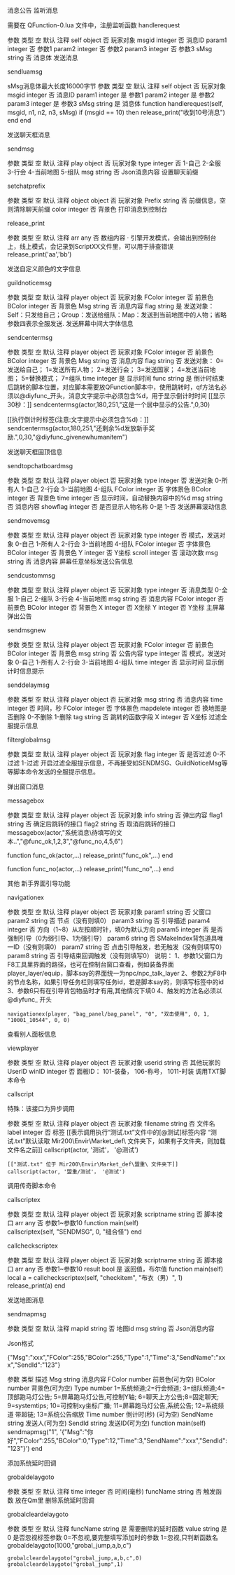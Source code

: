 消息公告
监听消息

需要在 QFunction-0.lua 文件中，注册监听函数
handlerequest

参数	类型	空	默认	注释
self	object	否		玩家对象
msgid	integer	否		消息ID
param1	integer	否		参数1
param2	integer	否		参数2
param3	integer	否		参数3
sMsg	string	否		消息体
发送消息

sendluamsg

sMsg消息体最大长度16000字节
参数	类型	空	默认	注释
self	object	否		玩家对象
msgid	integer	否		消息ID
param1	integer	是		参数1
param2	integer	是		参数2
param3	integer	是		参数3
sMsg	string	是		消息体
  function handlerequest(self, msgid, n1, n2, n3, sMsg)
    if (msgid == 10) then
        release_print("收到10号消息")
    end
  end

发送聊天框消息

sendmsg

参数	类型	空	默认	注释
play	object	否		玩家对象
type	integer	否		1-自己
2-全服
3-行会
4-当前地图
5-组队
msg	string	否		Json消息内容
设置聊天前缀

setchatprefix

参数	类型	空	默认	注释
object	object	否		玩家对象
Prefix	string	否		前缀信息，空则清除聊天前缀
color	integer	否		背景色
打印消息到控制台

release_print

参数	类型	空	默认	注释
arr	any	否		数组内容
· 引擎开发模式，会输出到控制台上，线上模式，会记录到ScriptXX文件里，可以用于排查错误
 release_print('aa','bb')

发送自定义颜色的文字信息

guildnoticemsg

参数	类型	空	默认	注释
player	object	否		玩家对象
FColor	integer	否		前景色
BColor	integer	否		背景色
Msg	string	否		消息内容
flag	string	是		发送对象：
Self：只发给自己；Group：发送给组队：Map：发送到当前地图中的人物；省略参数四表示全服发送.
发送屏幕中间大字体信息

sendcentermsg

参数	类型	空	默认	注释
player	object	否		玩家对象
FColor	integer	否		前景色
BColor	integer	否		背景色
Msg	string	否		消息内容
flag	string	否		发送对象：
0=发送给自己；
1=发送所有人物；
2=发送行会；
3=发送国家；
4=发送当前地图；
5=替换模式；
7=组队
time	integer	是		显示时间
func	string	是		倒计时结束后跳转的脚本位置，对应脚本需要放QFunction脚本中，使用跳转时，qf方法名必须以@diyfunc_开头，消息文字提示中必须包含%d，用于显示倒计时时间
[[显示30秒：]]
    sendcentermsg(actor,180,251,"这是一个居中显示的公告.",0,30)


[[执行倒计时标签(注意:文字提示中必须包含%d)：]]
    sendcentermsg(actor,180,251,"还剩余%d发放新手奖励.",0,30,"@diyfunc_givenewhumanitem")

发送聊天框固顶信息

sendtopchatboardmsg

参数	类型	空	默认	注释
player	object	否		玩家对象
type	integer	否		发送对象
0-所有人
1-自己
2-行会
3-当前地图
4-组队
FColor	integer	否		字体景色
BColor	integer	否		背景色
time	integer	否		显示时间，自动替换内容中的%d
msg	string	否		消息内容
showflag	integer	否		是否显示人物名称
0-是
1-否
发送屏幕滚动信息

sendmovemsg

参数	类型	空	默认	注释
player	object	否		玩家对象
type	integer	否		模式，发送对象
0-自己
1-所有人
2-行会
3-当前地图
4-组队
FColor	integer	否		字体景色
BColor	integer	否		背景色
Y	integer	否		Y坐标
scroll	integer	否		滚动次数
msg	string	否		消息内容
屏幕任意坐标发送公告信息

sendcustommsg

参数	类型	空	默认	注释
player	object	否		玩家对象
type	integer	否		消息类型
0-全服
1-自己
2-组队
3-行会
4-当前地图
msg	string	否		消息内容
FColor	integer	否		前景色
BColor	integer	否		背景色
X	integer	否		X坐标
Y	integer	否		Y坐标
主屏幕弹出公告

sendmsgnew

参数	类型	空	默认	注释
player	object	否		玩家对象
FColor	integer	否		前景色
BColor	integer	否		背景色
msg	string	否		公告内容
type	integer	否		模式，发送对象
0-自己
1-所有人
2-行会
3-当前地图
4-组队
time	integer	否		显示时间
显示倒计时信息提示

senddelaymsg

参数	类型	空	默认	注释
player	object	否		玩家对象
msg	string	否		消息内容
time	integer	否		时间，秒
FColor	integer	否		字体景色
mapdelete	integer	否		换地图是否删除
0-不删除
1-删除
tag	string	否		跳转的函数字段
X	integer	否		X坐标
过滤全服提示信息

filterglobalmsg

参数	类型	空	默认	注释
player	object	否		玩家对象
flag	integer	否		是否过滤
0-不过滤
1-过滤
开启过滤全服提示信息，不再接受如SENDMSG、GuildNoticeMsg等等脚本命令发送的全服提示信息。

弹出窗口消息

messagebox

参数	类型	空	默认	注释
player	object	否		玩家对象
info	string	否		弹出内容
flag1	string	否		确定后跳转的接口
flag2	string	否		取消后跳转的接口
messagebox(actor,"系统消息\\待填写的文本..","@func_ok,1,2,3","@func_no,4,5,6")



function func_ok(actor,...)
    release_print("func_ok",...)
end



function func_no(actor,...)
    release_print("func_no",...)
end

其他
新手界面引导功能

navigationex

参数	类型	空	默认	注释
player	object	否		玩家对象
param1	string	否		父窗口
param2	string	否		节点（没有则填0）
param3	string	否		引导描述
param4	integer	否		方向（1~8）从左按顺时针，填0为默认方向
param5	integer	否		是否强制引导（0为弱引导、1为强引导）
param6	string	否		SMakeIndex背包道具唯一ID（没有则填0）
param7	string	否		点击引导触发，若无触发（没有则填写0）
param8	string	否		引导结束回调触发（没有则填写0）
说明：
1、参数1父窗口为F8工具里界面的路径，也可在控制台窗口查看，例如装备界面player_layer/equip，脚本say的界面统一为npc/npc_talk_layer
2、参数2为F8中的节点名称，如果引导任务栏则填写任务id，若是脚本say的，则填写标签中的id
3、参数6只有在引导背包物品时才有用,其他情况下填0
4、触发的方法名必须以 @diyfunc_ 开头

    navigationex(player, "bag_panel/bag_panel", "0", "双击使用", 0, 1, "10001_10544", 0, 0)

查看别人面板信息

viewplayer

参数	类型	空	默认	注释
player	object	否		玩家对象
userid	string	否		其他玩家的UserID
winID	integer	否		面板ID：
101-装备，
106-称号，
1011-时装
调用TXT脚本命令

callscript

特殊：该接口为异步调用

参数	类型	空	默认	注释
player	object	否		玩家对象
filename	string	否		文件名
label	integer	否		标签
    [[表示调用执行“测试.txt”文件中的[@测试]标签内容
    “测试.txt”默认读取 Mir200\Envir\Market_def\ 文件夹下，如果有子文件夹，则加载文件名之前]]
    callscript(actor, '测试'， '@测试') 




    [["测试.txt" 位于 Mir200\Envir\Market_def\盟重\ 文件夹下]]
    callscript(actor, '盟重/测试'， '@测试')

调用传奇脚本命令

callscriptex

参数	类型	空	默认	注释
player	object	否		玩家对象
scriptname	string	否		脚本接口
arr	any	否		参数1~参数10
function main(self)    
  callscriptex(self, "SENDMSG", 0, "缝合怪")
end


callcheckscriptex

参数	类型	空	默认	注释
player	object	否		玩家对象
scriptname	string	否		脚本接口
arr	any	否		参数1~参数10
result	bool	是		返回值，布尔值
function main(self)    
  local a = callcheckscriptex(self, "checkitem", "布衣（男）", 1)
  release_print(a)
end

发送地图消息

sendmapmsg

参数	类型	空	默认	注释
mapid	string	否		地图id
msg	string	否		Json消息内容

Json格式

{"Msg":"xxx","FColor":255,"BColor":255,"Type":1,"Time":3,"SendName":"xxx","SendId":"123"}

参数	类型	描述
Msg	string	消息内容
FColor	number	前景色(可为空)
BColor	number	背景色(可为空)
Type	number	1=系统频道;2=行会频道;
3=组队频道;4=顶部跑马灯公告;
5=屏幕跑马灯公告,可控制Y轴;
6=聊天上方公告;8=固定聊天;
9=systemtips;
10=可控制xy坐标广播;
11=屏幕跑马灯公告,系统公告;
12=系统频道 带超链;
13=系统公告缩放
Time	number	倒计时(秒) (可为空)
SendName	string	发送人(可为空)
SendId	string	发送ID(可为空)
function main(self)
    sendmapmsg("1", '{"Msg":"你好","FColor":255,"BColor":0,"Type":12,"Time":3,"SendName":"xxx","SendId":"123"}')
end

添加系统延时回调

grobaldelaygoto

参数	类型	空	默认	注释
time	integer	否		时间(毫秒)
funcName	string	否		触发函数
放在Qm里
删除系统延时回调

grobalcleardelaygoto

参数	类型	空	默认	注释
funcName	string	是		需要删除的延时函数
value	string	是	0	是否忽视标签参数
0=不忽视,要完整填写添加时的参数
1=忽视,只判断函数名
    grobaldelaygoto(1000,"grobal_jump,a,b,c")


    grobalcleardelaygoto("grobal_jump,a,b,c",0)
    grobalcleardelaygoto("grobal_jump",1)
